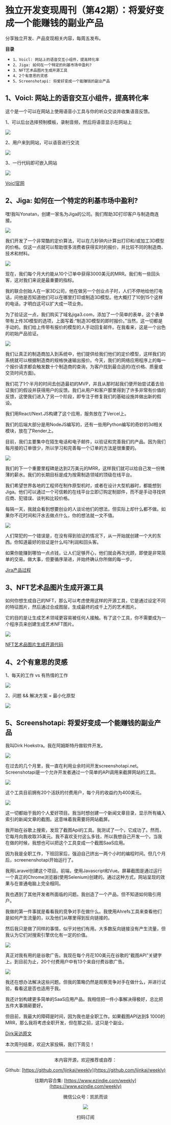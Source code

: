 # 独立开发变现周刊（第42期）：将爱好变成一个能赚钱的副业产品

分享独立开发、产品变现相关内容，每周五发布。

**目录**
- `1、Voicl: 网站上的语音交互小组件，提高转化率`
- `2、Jiga: 如何在一个特定的利基市场中盈利?`
- `3、NFT艺术品图片生成开源工具`
- `4、2个有意思的灵感`
- `5、Screenshotapi: 将爱好变成一个能赚钱的副业产品`

## 1、Voicl: 网站上的语音交互小组件，提高转化率

这个是一个可以在网站上使用语音小工具与你的听众交谈并收集语音反馈。

1、可以后台选择预制模板，录制音频，然后将语音显示在网站上

![](https://snimg.jamyido.top/large/e6c9d24ely1gzgqtncu4hj20za0l4mzo.jpg)

2、用户来到网站，可以语音进行交流

![](https://snimg.jamyido.top/large/e6c9d24ely1gzgqtre09hj20vc0i6dgx.jpg)

3、一行代码即可嵌入网站

![](https://snimg.jamyido.top/large/e6c9d24ely1gzgqtr7fk5j20za0l4gnl.jpg)

[Voicl官网](https://www.voicl.com/)

## 2、Jiga: 如何在一个特定的利基市场中盈利?

嘿!我叫Yonatan，创建一家名为Jiga的公司。我们帮助3D打印客户与制造商连接。

![](https://snimg.jamyido.top/large/e6c9d24ely1gzgqtr331fj20b40b40t9.jpg)

我们开发了一个非常酷的定价算法，可以在几秒钟内计算出打印和/或加工3D模型的价格。仅这一点就可以帮助很多消费者获得实时的报价，并比较不同的制造商、技术和材料。

![](https://snimg.jamyido.top/large/e6c9d24ely1gzgqtqxwwuj20u50hu76v.jpg)

现在，我们每个月大约能从10个订单中获得3000美元的MRR。我们有一些回头客，这对我们来说是最重要的指标。

我的联合创始人在一家3D公司，他在做另一个创业点子时，人们不停地给他打电话，问他是否知道他们可以在哪里打印或制造3D模型。他大概打了10到15个这样的电话，才明白这可以扩大成一项业务。

为了验证这一点，我们购买了域名jiga3.com，添加了一个简单的表单，这个表单带有上传3D模型的选项，上面写着:“制造3D模型的即时报价。”当然，这一切都是手动的。我们给上传带有报价的模型的人手动回复邮件。在我看来，这是一个出色的初始产品验证。

![](https://snimg.jamyido.top/large/e6c9d24ely1gzgqtqm3pqj20s60ieab9.jpg)

我们让真正的制造商加入到系统中，他们提供给我们他们的定价模型，这样我们的系统就可以根据制造商的规格快速输出报价。今天，我们的网络应用程序上的每一个报价请求都会触发数十个制造商的查询，为客户找到最合适的(在价格、质量或交货时间方面)。

我们花了1个半月的时间去创造最初的MVP，并且从那时起我们便开始尝试着去验证我们的假设并获得用户的反馈。我们从用户和客户那里得到了许多非常有价值的反馈，这使我们进入了另一个阶段，即专注于修复我们的基础设施并做出新的假设。

我们用React/Next.JS构建了这个应用，服务放在了Vercel上。

我们的后端大部分是用NodeJS编写的，还有一些用Python编写的奇妙的3d相关模块，放在了Render上。

目前，我们主要集中在陌生电话和电子邮件，以验证和完善我们的产品。因为我们每月接的订单很少，所以学习和完善每一个订单的方法是很重要的。

![](https://snimg.jamyido.top/large/e6c9d24ely1gzgqtqfteoj20oj0ieac4.jpg)

我们的下一个重要里程碑是达到2万美元的MRR，这样我们就可以给自己发一份微薄的薪水。我们的长期目标是成为按需制造领域的顶级在线平台。

我们希望世界各地的工程师在制作原型机时，或者在设计大型机器时，都能想到Jiga。他们可以通过一个可信赖的在线平台立即订购定制部件，而不是手动寻找供应商、犯错误、谈判和比较价格。

每隔一天，我就会看到想要创业的人谈论他们的想法，但实际上却什么都不做。如果你不花时间和汗水去做点什么，你的想法就一文不值。

![](https://snimg.jamyido.top/large/e6c9d24ely1gzgqtq7qauj20px0ie0uh.jpg)

人们常犯的一个错误是，在没有得到验证的情况下，从一开始就创建一个大的东西。你知道最好的验证是什么吗?利润和回头客。

如果你能赚到哪怕一点点钱，让人们足够开心，他们就会再次光顾，即使是非常简单的交易。做大事，但要循序渐进，并始终确认你所做的每一步。

[Jira产品过程](https://www.indiehackers.com/interview/how-we-found-profitability-in-an-ultra-specific-niche-d10b0dd604)

## 3、NFT艺术品图片生成开源工具

如何你想生成自己的NFT，那么可以考虑使用这样的开源工具，它是通过设定不同的特征图片，然后通过合成图层，生成最终的成千上万的艺术图片。

它的目的是让生成艺术领域更容易被任何人接触。有了这个工具，你不需要成为一个程序员来创建生成艺术NFT图片。

![](https://snimg.jamyido.top/large/e6c9d24ely1gzgqtpssa2j20zk0k0n1k.jpg)

[NFT艺术品图片生成开源代码](https://github.com/NotLuksus/nft-art-generator)

## 4、2个有意思的灵感

1、每天的工作 vs 有热情的工作

![](https://snimg.jamyido.top/large/e6c9d24ely1gzgqtp74cbj20u10u0dhk.jpg)

2、问题 && 解决方案 = 最小化原型

![](https://snimg.jamyido.top/large/e6c9d24ely1gzgqtoh64hj20u10u00tv.jpg)

## 5、Screenshotapi: 将爱好变成一个能赚钱的副业产品

我叫Dirk Hoekstra。我在阿姆斯特丹做软件开发。

![](https://snimg.jamyido.top/large/e6c9d24ely1gzgqto6wz5j20b40b4mxu.jpg)

在过去的几个月里，我一直在利用业余时间开发screenshotapi.net。Screenshotapi是一个允许开发者通过一个简单的API调用来截屏网站的工具。

![](https://snimg.jamyido.top/large/e6c9d24ely1gzgqto119hj20sp0l40u7.jpg)

这个工具目前拥有20个活跃的付费用户，每个月的收益约为400美元。

![](https://snimg.jamyido.top/large/e6c9d24ely1gzgqtnuupwj20og0iet9m.jpg)

这一切都始于我的个人爱好项目。我当时想创建一个新闻文章目录，显示所有编入索引的新闻文章的截图。这意味着我需要将网站截屏。

我开始在谷歌上搜索，发现了截图Api的工具。我测试了一个，它成功了。然而，它每月向我收取35美元。我不喜欢支付这么多钱，所以我想自己开发一个。当我在做的时候，我想也可以把这个工具变成一个截图SaaS应用。

因为我是全职工作，下班回家后，强迫自己挤出一两个小时的编程时间。但几个月后，screenenshotapi开始运行了。

我用Laravel创建这个项目。前端，使用Javascript和Vue。屏幕截图是通过运行一个真正的Chrome浏览器(使用Selenium)创建的。通过这种方式，网站呈现的效果与在普通电脑上完全相同。

我也遇到了其他开发者所面临的问题。我创造了一个产品，但不知道如何吸引用户。

我做的第一件事就是看看我的竞争对手在做什么。我使用Ahrefs工具来查看他们是如何产生流量的，以及他们从哪里得到反向链接的。

然后我只是做了同样的事情，似乎对他们有用。大多数反向链接没有产生流量，但我认为它们对搜索引擎优化有一定的价值。

![](https://snimg.jamyido.top/large/e6c9d24ely1gzgqtnqcjbj21bu0gwq4r.jpg)

真正对我有用的是谷歌广告。我现在每个月花100美元在谷歌的“截图API”关键字上。到目前为止，20个付费用户中有13个来自付费谷歌广告。

![](https://snimg.jamyido.top/large/e6c9d24ely1gzgqtniz8nj21400rmtal.jpg)

我还在想办法解决这些问题。但我的策略仍然是观察竞争对手在做什么，并进行试验，看看这是否也适用于我。

我还计划构建更多简单的SaaS应用产品。我相信把一件小事解决得极好，总比把五件大事搞砸要好。

但目前，我最大的障碍是时间，因为我也是全职工作。如果截图API达到$ 1000的MRR，那么我将考虑全职开发，但在那之前，这只是个副业。

[Dirk采访原文](https://www.indiehackers.com/interview/building-a-hobby-project-that-pays-for-itself-c43f9efdc8)

本次周刊结束，欢迎大家投稿，我们下周见！

---
<center>
本内容开源，欢迎推荐或自荐：

Github: [https://github.com/ljinkai/weekly](https://github.com/ljinkai/weekly)

往期内容合集: [https://www.ezindie.com/weekly](https://www.ezindie.com/weekly)

微信公众号：凯凯而谈

![](http://qiniu.gafata.com/2019-03-17-web-bear.jpg?imageView2/2/w/200)

扫码订阅
</center>